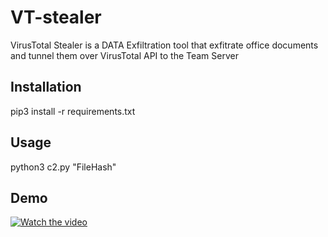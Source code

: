 # VT-stealer
VirusTotal Stealer is a DATA Exfiltration tool that exfitrate office documents and tunnel them over VirusTotal API to the Team Server

## Installation
pip3 install -r requirements.txt

## Usage
python3 c2.py "FileHash"

## Demo 
[![Watch the video](https://img.youtube.com/vi/XiIXLvuoZZE/0.jpg)](https://www.youtube.com/watch?v=XiIXLvuoZZE)

